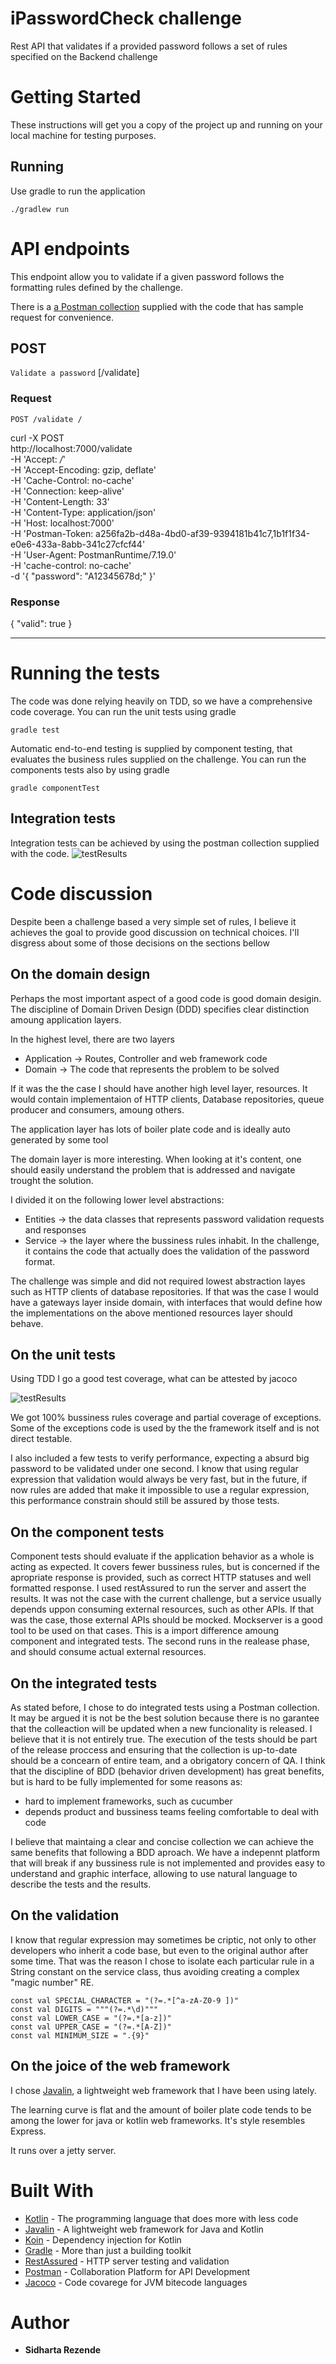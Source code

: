 # iPasswordCheck challenge

Rest API that validates if a provided password follows a set of rules specified on the Backend challenge

# Getting Started

These instructions will get you a copy of the project up and running on your local machine for testing purposes. 

## Running

Use gradle to run the application

```
./gradlew run
```

# API endpoints

This endpoint allow you to validate if a given password follows the formatting rules defined by the challenge.

There is a [a Postman collection](https://github.com/the-sidh/iPasswordCheck/blob/master/postman/iPasswordCheck.postman_collection.json) supplied with the code that has sample request for convenience.

## POST
`Validate a password` [/validate] <br/>
### Request

`POST /validate /`

   curl -X POST \
  http://localhost:7000/validate \
  -H 'Accept: */*' \
  -H 'Accept-Encoding: gzip, deflate' \
  -H 'Cache-Control: no-cache' \
  -H 'Connection: keep-alive' \
  -H 'Content-Length: 33' \
  -H 'Content-Type: application/json' \
  -H 'Host: localhost:7000' \
  -H 'Postman-Token: a256fa2b-d48a-4bd0-af39-9394181b41c7,1b1f1f34-e0e6-433a-8abb-341c27cfcf44' \
  -H 'User-Agent: PostmanRuntime/7.19.0' \
  -H 'cache-control: no-cache' \
  -d '{
    "password": "A12345678d;"
}'
### Response

   {
    "valid": true
}
___

# Running the tests

The code was done relying heavily on TDD, so we have a comprehensive code coverage.
You can run the unit tests using gradle
```
gradle test
```
Automatic end-to-end testing is supplied by component testing, that evaluates the business rules supplied on the challenge. You can run the components tests also by using gradle
```
gradle componentTest
```

## Integration tests

Integration tests can be achieved by using the postman collection supplied with the code.
![testResults](https://github.com/the-sidh/iPasswordCheck/blob/master/integratedTestsResult.png)

# Code discussion 

Despite been a challenge based a very simple set of rules, I believe it achieves the goal to provide good discussion on technical choices. I'll disgress about some of those decisions on the sections bellow

## On the domain design
Perhaps the most important aspect of a good code is good domain desigin. The discipline of Domain Driven Design (DDD) specifies clear distinction amoung application layers. 

In the highest level, there are two layers

* Application -> Routes, Controller and web framework code
* Domain -> The code that represents the problem to be solved

If it was the the case I should have another high level layer, resources. It would contain implementaion of HTTP clients, Database repositories, queue producer and consumers, amoung others.

The application layer has lots of boiler plate code and is ideally auto generated by some tool

The domain layer is more interesting. When looking at it's content, one should easily understand the problem that is addressed and navigate trought the solution.

I divided it on the following lower level abstractions:

* Entities -> the data classes that represents password validation requests and responses
* Service -> the layer where the bussiness rules inhabit. In the challenge, it contains the code that actually does the validation of the password format.

The challenge was simple and did not required lowest abstraction layes such as HTTP clients of database repositories.
If that was the case I would have a gateways layer inside domain, with interfaces that would define how the implementations on the above mentioned resources layer should behave.


## On the unit tests
Using TDD I go a good test coverage, what can be attested by jacoco

![testResults](https://github.com/the-sidh/iPasswordCheck/blob/master/code-coverage.png)

We got 100% bussiness rules coverage and partial coverage of exceptions. Some of the exceptions code is used by the the framework itself and is not direct testable.

I also included a few tests to verify performance, expecting a absurd big password to be validated under one second.
I know that using regular expression that validation would always be very fast, but in the future, if now rules are added that make it impossible to use a regular expression, this performance constrain should still be assured by those tests.

## On the component tests
Component tests should evaluate if the application behavior as a whole is acting as expected. It covers fewer bussiness rules, but is concerned if the apropriate response is provided, such as correct HTTP statuses and well formatted response.
I used restAssured to run the server and assert the results.
It was not the case with the current challenge, but a service usually depends uppon consuming external resources, such as other APIs. If that was the case, those external APIs should be mocked. Mockserver is a good tool to be used on that cases.
This is a import difference amoung component and integrated tests. The second runs in the realease phase, and should consume actual external resources.

## On the integrated tests
As stated before, I chose to do integrated tests using a Postman collection.
It may be argued it is not be the best solution because there is no garantee that the colleaction will be updated when a new funcionality is released. I believe that it is not entirely true. The execution of the tests should be part of the release proccess and ensuring that the collection is up-to-date should be a concearn of entire team, and a obrigatory concern of QA.
I think that the discipline of BDD (behavior driven development) has great benefits, but is hard to be fully implemented for some reasons as:
* hard to implement frameworks, such as cucumber
* depends product and bussiness teams feeling comfortable to deal with code

I believe that maintaing a clear and concise collection we can achieve the same benefits that following a BDD aproach. We have a indepennt platform that will break if any bussiness rule is not implemented and provides easy to understand and graphic interface, allowing to use natural language to describe the tests and the results.


## On the validation
I know that regular expression may sometimes be criptic, not only to other developers who inherit a code base, but even to the original author after some time. That was the reason I chose to isolate each particular rule in a String constant on the service class, thus avoiding creating a complex "magic number" RE.

```
const val SPECIAL_CHARACTER = "(?=.*[^a-zA-Z0-9 ])"
const val DIGITS = """(?=.*\d)"""
const val LOWER_CASE = "(?=.*[a-z])"
const val UPPER_CASE = "(?=.*[A-Z])"
const val MINIMUM_SIZE = ".{9}"
```

## On the joice of the web framework

I chose [Javalin](http://https://javalin.io/), a lightweight web framework that I have been using lately. 

The learning curve is flat and the amount of boiler plate code tends to be among the lower for java or kotlin web frameworks. 
It's style resembles Express.

It runs over a jetty server.

# Built With

* [Kotlin](https://kotlinlang.org/) - The programming language that does more with less code
* [Javalin](http://https://javalin.io/) - A lightweight web framework for Java and Kotlin
* [Koin](https://insert-koin.io/) - Dependency injection for Kotlin
* [Gradle](https://gradle.org/) - More than just a building toolkit
* [RestAssured](http://rest-assured.io/) - HTTP server testing and validation
* [Postman](https://www.postman.com/) - Collaboration Platform for API Development
* [Jacoco](https://www.jacoco.org/) - Code covarege for JVM bitecode languages


# Author

* **Sidharta Rezende** 



